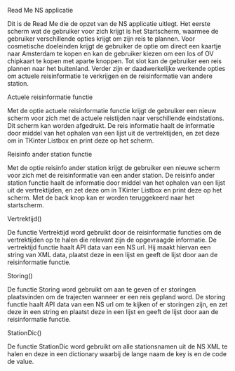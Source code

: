 Read Me NS applicatie

Dit is de Read Me die de opzet van de NS applicatie uitlegt.
Het eerste scherm wat de gebruiker voor zich krijgt is het Startscherm, waarmee de gebruiker verschillende opties krijgt om zijn reis te plannen. Voor cosmetische doeleinden krijgt de gebruiker de optie om direct een kaartje naar Amsterdam te kopen en kan de gebruiker kiezen om een los of OV chipkaart te kopen met aparte knoppen. Tot slot kan de gebruiker een reis plannen naar het buitenland. 
Verder zijn er daadwerkelijke werkende opties om actuele reisinformatie te verkrijgen en de reisinformatie van andere station.

Actuele reisinformatie functie 

Met de optie actuele reisinformatie functie krijgt de gebruiker een nieuw scherm voor zich met de actuele reistijden naar verschillende eindstations. Dit scherm kan worden afgedrukt.
De reis informatie haalt de informatie door middel van het ophalen van een lijst uit de vertrektijden, en zet deze om in TKinter Listbox en print deze op het scherm.

Reisinfo ander station functie

Met de optie reisinfo ander station krijgt de gebruiker een nieuwe scherm voor zich met de reisinformatie van een ander station.
De reisinfo ander station functie haalt de informatie door middel van het ophalen van een lijst uit de vertrektijden, en zet deze om in TKinter Listbox en print deze op het scherm.
Met de back knop kan er worden teruggekeerd naar het startscherm.

Vertrektijd()

De functie Vertrektijd word gebruikt door de reisinformatie functies om de vertrektijden op te halen die relevant zijn de opgevraagde informatie. De vertrektijd functie haalt API data van een NS url. Hij maakt hiervan een string van XML data, plaatst deze in een lijst en geeft de lijst door aan de reisinformatie functie.

Storing()

De functie Storing word gebruikt om aan te geven of er storingen plaatsvinden om de trajecten wanneer er een reis gepland word. De storing functie haalt API data van een NS url om te kijken of er storingen zijn, en zet deze in een string en plaatst deze in een lijst en geeft de lijst door aan de reisinformatie functie.

StationDic()

De functie StationDic word gebruikt om alle stationsnamen uit de NS XML te halen en deze in een dictionary waarbij de lange naam de key is en de code de value.

